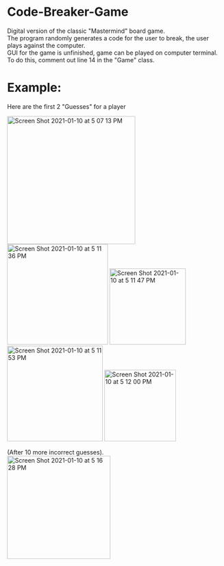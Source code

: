 # Code-Breaker-Game
Digital version of the classic "Mastermind" board game.\
The program randomly generates a code for the user to break, the user plays against the computer.\
GUI for the game is unfinished, game can be played on computer terminal. To do this, comment out line 14 in the "Game" class.

# Example:
Here are the first 2 "Guesses" for a player

<img width="299" alt="Screen Shot 2021-01-10 at 5 07 13 PM" src="https://user-images.githubusercontent.com/75041872/104139185-d75e8e80-5366-11eb-83bd-4ea41a18cc81.png">

<img width="235" alt="Screen Shot 2021-01-10 at 5 11 36 PM" src="https://user-images.githubusercontent.com/75041872/104139202-ffe68880-5366-11eb-99ce-26d4c481a987.png">

<img width="178" alt="Screen Shot 2021-01-10 at 5 11 47 PM" src="https://user-images.githubusercontent.com/75041872/104139208-0d037780-5367-11eb-9f10-cb70e306d7fa.png">

<img width="223" alt="Screen Shot 2021-01-10 at 5 11 53 PM" src="https://user-images.githubusercontent.com/75041872/104139214-1987d000-5367-11eb-8753-6b9849b5ef71.png">

<img width="167" alt="Screen Shot 2021-01-10 at 5 12 00 PM" src="https://user-images.githubusercontent.com/75041872/104139218-2278a180-5367-11eb-98e3-1f4f7e23741c.png">

(After 10 more incorrect guesses).\
<img width="241" alt="Screen Shot 2021-01-10 at 5 16 28 PM" src="https://user-images.githubusercontent.com/75041872/104139282-a2067080-5367-11eb-921a-408582565ccf.png">
